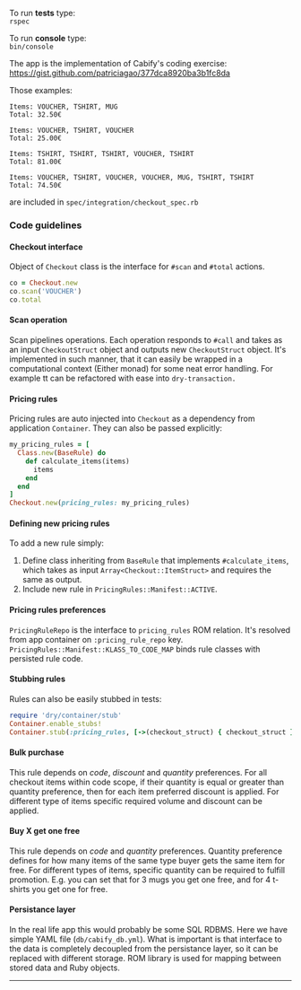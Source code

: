To run **tests** type:  
`rspec`

To run **console** type:  
`bin/console`

The app is the implementation of Cabify's coding exercise:
https://gist.github.com/patriciagao/377dca8920ba3b1fc8da

Those examples:
```
Items: VOUCHER, TSHIRT, MUG
Total: 32.50€

Items: VOUCHER, TSHIRT, VOUCHER
Total: 25.00€

Items: TSHIRT, TSHIRT, TSHIRT, VOUCHER, TSHIRT
Total: 81.00€

Items: VOUCHER, TSHIRT, VOUCHER, VOUCHER, MUG, TSHIRT, TSHIRT
Total: 74.50€
```
are included in `spec/integration/checkout_spec.rb`


### Code guidelines
#### Checkout interface
Object of `Checkout` class is the interface for `#scan` and `#total` actions.
```ruby
co = Checkout.new
co.scan('VOUCHER')
co.total
```  

#### Scan operation
Scan pipelines operations. Each operation responds to `#call` and takes as an input `CheckoutStruct` object 
and outputs new `CheckoutStruct` object. It's implemented in such manner, that it can easily be wrapped in a
computational context (Either monad) for some neat error handling. For example tt can be refactored with ease into `dry-transaction.`

#### Pricing rules
Pricing rules are auto injected into `Checkout` as a dependency from application `Container`. They can also
be passed explicitly:
```ruby
my_pricing_rules = [
  Class.new(BaseRule) do
    def calculate_items(items)
      items
    end
  end
]
Checkout.new(pricing_rules: my_pricing_rules)
```

#### Defining new pricing rules
To add a new rule simply:
1. Define class inheriting from `BaseRule` that implements `#calculate_items`, 
which takes as input `Array<Checkout::ItemStruct>` and requires the same as output.
2. Include new rule in `PricingRules::Manifest::ACTIVE`.

#### Pricing rules preferences
`PricingRuleRepo` is the interface to `pricing_rules` ROM relation. It's resolved from app container on `:pricing_rule_repo` key.
`PricingRules::Manifest::KLASS_TO_CODE_MAP` binds rule classes with persisted rule code.

#### Stubbing rules
Rules can also be easily stubbed in tests:
```ruby
require 'dry/container/stub'
Container.enable_stubs!
Container.stub(:pricing_rules, [->(checkout_struct) { checkout_struct }])
```
#### Bulk purchase
This rule depends on _code_, _discount_ and _quantity_ preferences. For all checkout items within code scope, if their quantity
is equal or greater than quantity preference, then for each item preferred discount is applied.
For different type of items specific required volume and discount can be applied.

#### Buy X get one free
This rule depends on _code_ and _quantity_ preferences. Quantity preference defines for how many items of the same type buyer gets the
same item for free.
For different types of items, specific quantity can be required to fulfill promotion. E.g. you can set that for 3 mugs you get one free,
and for 4 t-shirts you get one for free.

#### Persistance layer
In the real life app this would probably be some SQL RDBMS. Here we have simple YAML file (`db/cabify_db.yml`).
What is important is that interface to the data is completely decoupled from the persistance layer, so it can be replaced with
different storage. ROM library is used for mapping between stored data and Ruby objects.




____
